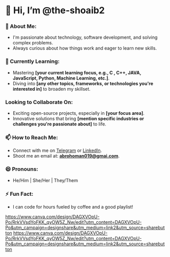 # 👋 Hi, I’m @the-shoaib2

### 👀 About Me:
- I'm passionate about technology, software development, and solving complex problems.
- Always curious about how things work and eager to learn new skills.
  
### 🌱 Currently Learning:
- Mastering **[your current learning focus, e.g., C , C++, JAVA, JavaScript, Python, Machine Learning, etc.]**.
- Diving into **[any other topics, frameworks, or technologies you're interested in]** to broaden my skillset.

###  Looking to Collaborate On:
- Exciting open-source projects, especially in **[your focus area]**.
- Innovative solutions that bring **[mention specific industries or challenges you're passionate about]** to life.

### 📫 How to Reach Me:
- Connect with me on [Telegram]() or [LinkedIn](https://linkedin.com/in/yourusername).
- Shoot me an email at: **abrohoman019@gmai.com**.

### 😄 Pronouns:
- He/Him | She/Her | They/Them

### ⚡ Fun Fact:
- I can code for hours fueled by coffee and a good playlist!



https://www.canva.com/design/DAGXVOpU-Po/RrkVVsdYoFKK_qyOW5Z_Nw/edit?utm_content=DAGXVOpU-Po&utm_campaign=designshare&utm_medium=link2&utm_source=sharebutton
https://www.canva.com/design/DAGXVOpU-Po/RrkVVsdYoFKK_qyOW5Z_Nw/edit?utm_content=DAGXVOpU-Po&utm_campaign=designshare&utm_medium=link2&utm_source=sharebutton
